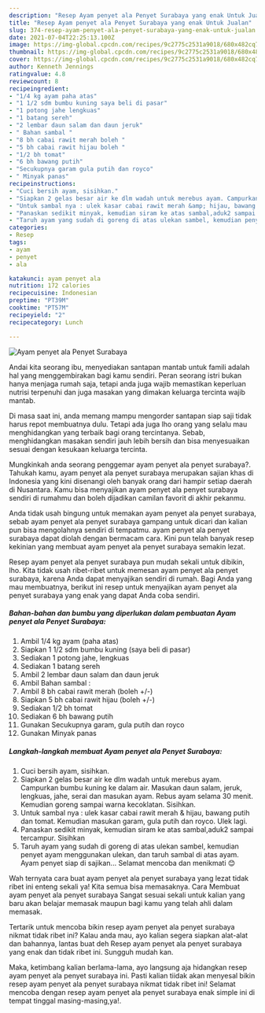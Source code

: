 ```yaml
---
description: "Resep Ayam penyet ala Penyet Surabaya yang enak Untuk Jualan"
title: "Resep Ayam penyet ala Penyet Surabaya yang enak Untuk Jualan"
slug: 374-resep-ayam-penyet-ala-penyet-surabaya-yang-enak-untuk-jualan
date: 2021-07-04T22:25:13.100Z
image: https://img-global.cpcdn.com/recipes/9c2775c2531a9018/680x482cq70/ayam-penyet-ala-penyet-surabaya-foto-resep-utama.jpg
thumbnail: https://img-global.cpcdn.com/recipes/9c2775c2531a9018/680x482cq70/ayam-penyet-ala-penyet-surabaya-foto-resep-utama.jpg
cover: https://img-global.cpcdn.com/recipes/9c2775c2531a9018/680x482cq70/ayam-penyet-ala-penyet-surabaya-foto-resep-utama.jpg
author: Kenneth Jennings
ratingvalue: 4.8
reviewcount: 8
recipeingredient:
- "1/4 kg ayam paha atas"
- "1 1/2 sdm bumbu kuning saya beli di pasar"
- "1 potong jahe lengkuas"
- "1 batang sereh"
- "2 lembar daun salam dan daun jeruk"
- " Bahan sambal "
- "8 bh cabai rawit merah boleh "
- "5 bh cabai rawit hijau boleh "
- "1/2 bh tomat"
- "6 bh bawang putih"
- "Secukupnya garam gula putih dan royco"
- " Minyak panas"
recipeinstructions:
- "Cuci bersih ayam, sisihkan."
- "Siapkan 2 gelas besar air ke dlm wadah untuk merebus ayam. Campurkan bumbu kuning ke dalam air. Masukan daun salam, jeruk, lengkuas, jahe, serai dan masukan ayam. Rebus ayam selama 30 menit. Kemudian goreng sampai warna kecoklatan. Sisihkan."
- "Untuk sambal nya : ulek kasar cabai rawit merah &amp; hijau, bawang putih dan tomat. Kemudian masukan garam, gula putih dan royco. Ulek lagi."
- "Panaskan sedikit minyak, kemudian siram ke atas sambal,aduk2 sampai tercampur. Sisihkan"
- "Taruh ayam yang sudah di goreng di atas ulekan sambel, kemudian penyet ayam menggunakan ulekan, dan taruh sambal di atas ayam. Ayam penyet siap di sajikan... Selamat mencoba dan menikmati 😊"
categories:
- Resep
tags:
- ayam
- penyet
- ala

katakunci: ayam penyet ala 
nutrition: 172 calories
recipecuisine: Indonesian
preptime: "PT39M"
cooktime: "PT57M"
recipeyield: "2"
recipecategory: Lunch

---
```



![Ayam penyet ala Penyet Surabaya](https://img-global.cpcdn.com/recipes/9c2775c2531a9018/680x482cq70/ayam-penyet-ala-penyet-surabaya-foto-resep-utama.jpg)

Andai kita seorang ibu, menyediakan santapan mantab untuk famili adalah hal yang menggembirakan bagi kamu sendiri. Peran seorang istri bukan hanya menjaga rumah saja, tetapi anda juga wajib memastikan keperluan nutrisi terpenuhi dan juga masakan yang dimakan keluarga tercinta wajib mantab.

Di masa  saat ini, anda memang mampu mengorder santapan siap saji tidak harus repot membuatnya dulu. Tetapi ada juga lho orang yang selalu mau menghidangkan yang terbaik bagi orang tercintanya. Sebab, menghidangkan masakan sendiri jauh lebih bersih dan bisa menyesuaikan sesuai dengan kesukaan keluarga tercinta. 



Mungkinkah anda seorang penggemar ayam penyet ala penyet surabaya?. Tahukah kamu, ayam penyet ala penyet surabaya merupakan sajian khas di Indonesia yang kini disenangi oleh banyak orang dari hampir setiap daerah di Nusantara. Kamu bisa menyajikan ayam penyet ala penyet surabaya sendiri di rumahmu dan boleh dijadikan camilan favorit di akhir pekanmu.

Anda tidak usah bingung untuk memakan ayam penyet ala penyet surabaya, sebab ayam penyet ala penyet surabaya gampang untuk dicari dan kalian pun bisa mengolahnya sendiri di tempatmu. ayam penyet ala penyet surabaya dapat diolah dengan bermacam cara. Kini pun telah banyak resep kekinian yang membuat ayam penyet ala penyet surabaya semakin lezat.

Resep ayam penyet ala penyet surabaya pun mudah sekali untuk dibikin, lho. Kita tidak usah ribet-ribet untuk memesan ayam penyet ala penyet surabaya, karena Anda dapat menyajikan sendiri di rumah. Bagi Anda yang mau membuatnya, berikut ini resep untuk menyajikan ayam penyet ala penyet surabaya yang enak yang dapat Anda coba sendiri.

<!--inarticleads1-->

##### Bahan-bahan dan bumbu yang diperlukan dalam pembuatan Ayam penyet ala Penyet Surabaya:

1. Ambil 1/4 kg ayam (paha atas)
1. Siapkan 1 1/2 sdm bumbu kuning (saya beli di pasar)
1. Sediakan 1 potong jahe, lengkuas
1. Sediakan 1 batang sereh
1. Ambil 2 lembar daun salam dan daun jeruk
1. Ambil  Bahan sambal :
1. Ambil 8 bh cabai rawit merah (boleh +/-)
1. Siapkan 5 bh cabai rawit hijau (boleh +/-)
1. Sediakan 1/2 bh tomat
1. Sediakan 6 bh bawang putih
1. Gunakan Secukupnya garam, gula putih dan royco
1. Gunakan  Minyak panas




<!--inarticleads2-->

##### Langkah-langkah membuat Ayam penyet ala Penyet Surabaya:

1. Cuci bersih ayam, sisihkan.
1. Siapkan 2 gelas besar air ke dlm wadah untuk merebus ayam. Campurkan bumbu kuning ke dalam air. Masukan daun salam, jeruk, lengkuas, jahe, serai dan masukan ayam. Rebus ayam selama 30 menit. Kemudian goreng sampai warna kecoklatan. Sisihkan.
1. Untuk sambal nya : ulek kasar cabai rawit merah &amp; hijau, bawang putih dan tomat. Kemudian masukan garam, gula putih dan royco. Ulek lagi.
1. Panaskan sedikit minyak, kemudian siram ke atas sambal,aduk2 sampai tercampur. Sisihkan
1. Taruh ayam yang sudah di goreng di atas ulekan sambel, kemudian penyet ayam menggunakan ulekan, dan taruh sambal di atas ayam. Ayam penyet siap di sajikan... Selamat mencoba dan menikmati 😊




Wah ternyata cara buat ayam penyet ala penyet surabaya yang lezat tidak ribet ini enteng sekali ya! Kita semua bisa memasaknya. Cara Membuat ayam penyet ala penyet surabaya Sangat sesuai sekali untuk kalian yang baru akan belajar memasak maupun bagi kamu yang telah ahli dalam memasak.

Tertarik untuk mencoba bikin resep ayam penyet ala penyet surabaya nikmat tidak ribet ini? Kalau anda mau, ayo kalian segera siapkan alat-alat dan bahannya, lantas buat deh Resep ayam penyet ala penyet surabaya yang enak dan tidak ribet ini. Sungguh mudah kan. 

Maka, ketimbang kalian berlama-lama, ayo langsung aja hidangkan resep ayam penyet ala penyet surabaya ini. Pasti kalian tiidak akan menyesal bikin resep ayam penyet ala penyet surabaya nikmat tidak ribet ini! Selamat mencoba dengan resep ayam penyet ala penyet surabaya enak simple ini di tempat tinggal masing-masing,ya!.

